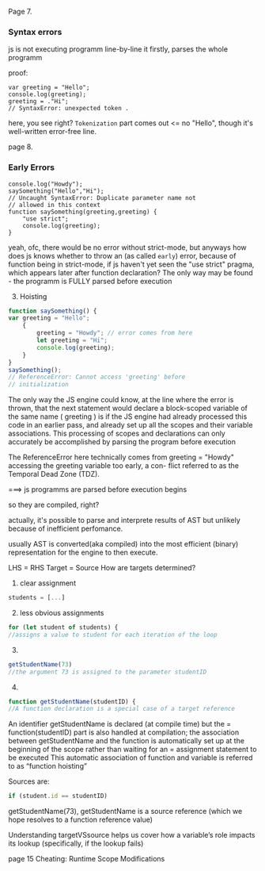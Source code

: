 Page 7.

### Syntax errors
 js is not executing programm line-by-line
it firstly, parses the whole programm

proof:
```
var greeting = "Hello";
console.log(greeting);
greeting = ."Hi";
// SyntaxError: unexpected token .
```
here, you see right? `Tokenization` part comes out <= no "Hello", though it's well-written error-free line.


page 8.

### Early Errors
```
console.log("Howdy");
saySomething("Hello","Hi");
// Uncaught SyntaxError: Duplicate parameter name not
// allowed in this context
function saySomething(greeting,greeting) {
	"use strict";
	console.log(greeting);
}
```

yeah, ofc, there would be no error without strict-mode, but anyways
how does js knows whether to throw an (as called `early`) error, because of function being in strict-mode, if js haven't yet seen the "use strict" pragma, which appears later after function declaration?
The only way may be found - the programm is FULLY parsed before execution  


3. Hoisting


```javascript
function saySomething() {
var greeting = "Hello";
	{
		greeting = "Howdy"; // error comes from here
		let greeting = "Hi";
		console.log(greeting);
	}
}
saySomething();
// ReferenceError: Cannot access 'greeting' before
// initialization
```
The only way the JS engine could know, at the line where
the error is thrown, that the next statement would declare
a block-scoped variable of the same name ( greeting ) is if
the JS engine had already processed this code in an earlier
pass, and already set up all the scopes and their variable
associations. This processing of scopes and declarations can
only accurately be accomplished by parsing the program
before execution

The ReferenceError here technically comes from greeting
= "Howdy" accessing the greeting variable too early, a con-
flict referred to as the Temporal Dead Zone (TDZ).


===> js programms are parsed before execution begins

so they are compiled, right? 

actually, it's possible to parse and interprete results of AST
but unlikely because of inefficient perfomance.  

usually AST is converted(aka compiled) into the most efficient
(binary) representation for the engine to then execute.


LHS = RHS
Target = Source
How are targets determined?

1. clear assignment
```js
students = [...]
```

2. less obvious assignments
```js
for (let student of students) {
//assigns a value to student for each iteration of the loop
```
3. 
```js
getStudentName(73)
//the argument 73 is assigned to the parameter studentID
```
4. 
```js
function getStudentName(studentID) {
//A function declaration is a special case of a target reference
```
An identifier getStudentName is declared (at compile time)
but the = function(studentID) part is also handled at
compilation; the association between getStudentName and
the function is automatically set up at the beginning of the
scope rather than waiting for an = assignment statement to
be executed
This automatic association of function and variable is referred to as “function hoisting”



Sources are:
```js
if (student.id == studentID)
```

getStudentName(73), getStudentName is a source reference (which we hope resolves to a function reference value)


Understanding targetVSsource helps us cover how a variable’s role impacts its lookup (specifically, if the lookup
fails)


page 15 Cheating: Runtime Scope
Modifications











































